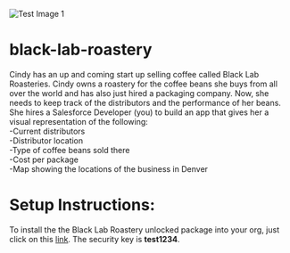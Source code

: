 ![Test Image 1](http://craftbeerpassport-b860.kxcdn.com/wp-content/uploads/2018/10/Black-Lab-Brewing-Logo.png)
# black-lab-roastery

Cindy has an up and coming start up selling coffee called Black Lab Roasteries. Cindy owns a roastery for the coffee beans she buys from all over the world and has also just hired a packaging company. Now, she needs to keep track of the distributors and the performance of her beans. She hires a Salesforce Developer (you) to build an app that gives her a visual representation of the following:<br/>
-Current distributors<br/>
-Distributor location<br/>
-Type of coffee beans sold there<br/>
-Cost per package<br/>
-Map showing the locations of the business in Denver<br/>


# Setup Instructions:

To install the the Black Lab Roastery unlocked package into your org, just click on this <a href="https://login.salesforce.com/packaging/installPackage.apexp?p0=04t1I0000036vznQAA">link</a>. The security key is <b>test1234</b>. 
